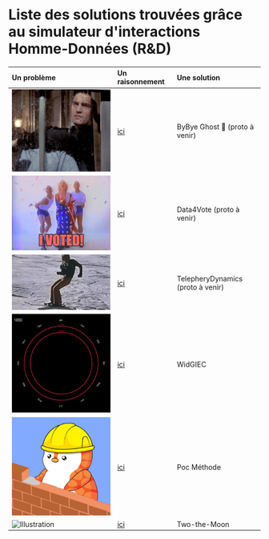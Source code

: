 # Liste des solutions trouvées grâce au simulateur d'interactions Homme-Données (R&D)



| Un problème | Un raisonnement&nbsp; | Une solution |
|:------------|:----------------------|:-------------|
|     ![Illustration](https://github.com/datactivist/hdi_solution/raw/main/images/alone.gif)        |     [ici](https://datactivist.coop/hdi_solution/ByBye%20Ghost%20%F0%9F%91%BB.html)                  |     ByBye Ghost 👻 (proto à venir)         |
|       ![Illustration](https://github.com/datactivist/hdi_solution/raw/main/images/vote.gif)      |       [ici](https://datactivist.coop/hdi_solution/Vote4Data🗳%EF%B8%8F.html)                |           Data4Vote (proto à venir)   |
|        ![Illustration](https://github.com/datactivist/hdi_solution/raw/main/images/telepheric.gif)     |          [ici](https://datactivist.coop/hdi_solution/TelepheryDynamics.html)             |          TelepheryDynamics (proto à venir)    |
|      ![Illustration](https://github.com/datactivist/hdi_solution/raw/main/images/giec_data.gif)       |         [ici](https://giec-data-to-people-gem.vercel.app/)              |       WidGIEC       |
|      ![Illustration](https://github.com/datactivist/hdi_solution/raw/main/images/poc.gif)       |        [ici](https://datactivist.coop/hdi_solution/poc_method.html)               |         Poc Méthode     |  
| ![Illustration](https://media.giphy.com/media/RHInHY2dInc6uMI2ET/giphy.gif)  | [ici](https://datactivist.coop/hdi_solution/two-moon.html)  |  Two-the-Moon |





